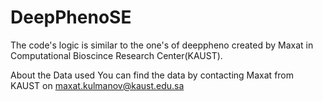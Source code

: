 # DeepPhenoSE
The code's logic is similar to the one's of deeppheno created by Maxat in Computational Bioscince Research Center(KAUST). 

About the Data used
You can find the data by contacting Maxat from KAUST on maxat.kulmanov@kaust.edu.sa
